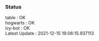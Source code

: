 ### Status


table : OK  
hogwarts : OK  
icy-bot : OK  
Latest Update : 2021-12-15 19:06:15.937113
